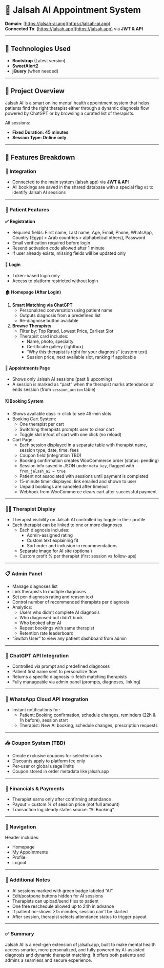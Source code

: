 # 🧐 Jalsah AI Appointment System

**Domain**: [https://jalsah-ai.app](https://jalsah-ai.app)  
**Connected To**: [https://jalsah.app](https://jalsah.app) via **JWT & API**

---

## 🔧 Technologies Used

- **Bootstrap** (Latest version)  
- **SweetAlert2**  
- **jQuery** (when needed)

---

## 🎯 Project Overview

Jalsah AI is a smart online mental health appointment system that helps patients find the right therapist either through a dynamic diagnosis flow powered by ChatGPT or by browsing a curated list of therapists. 

All sessions:
- **Fixed Duration: 45 minutes**  
- **Session Type: Online only**

---

## 🤩 Features Breakdown

### 🔗 Integration
- Connected to the main system (jalsah.app) via **JWT & API**
- All bookings are saved in the shared database with a special flag `AI` to identify Jalsah AI sessions

---

### 👥 Patient Features

#### ✅ Registration
- Required fields: First name, Last name, Age, Email, Phone, WhatsApp, Country (Egypt > Arab countries > alphabetical others), Password
- Email verification required before login
- Resend activation code allowed after 1 minute
- If user already exists, missing fields will be updated only

#### 🔐 Login
- Token-based login only
- Access to platform restricted without login

#### 🏠 Homepage (After Login)
1. **Smart Matching via ChatGPT**
   - Personalized conversation using patient name
   - Outputs diagnosis from a predefined list
   - Re-diagnose button available
2. **Browse Therapists**
   - Filter by: Top Rated, Lowest Price, Earliest Slot
   - Therapist card includes:
     - Name, photo, specialty
     - Certificate gallery (lightbox)
     - “Why this therapist is right for your diagnosis” (custom text)
     - Session price, next available slot, ranking if applicable

#### 📅 Appointments Page
- Shows only Jalsah AI sessions (past & upcoming)
- A session is marked as “past” when the therapist marks attendance or ends session (from `session_action` table)

#### 🗓 Booking System
- Shows available days → click to see 45-min slots
- Booking Cart System:
  - One therapist per cart
  - Switching therapists prompts user to clear cart
  - Toggle slot in/out of cart with one click (no reload)
- Cart Page:
  - Each session displayed in a separate table with therapist name, session type, date, time, fees
  - Coupon field (integration TBD)
  - Booking confirmation creates WooCommerce order (status: pending)
  - Session info saved in JSON under `meta_key`, flagged with `from_jalsah_ai = true`
  - Patient not associated with sessions until payment is completed
  - 15-minute timer displayed, link emailed and shown to user
  - Unpaid bookings are canceled after timeout
  - Webhook from WooCommerce clears cart after successful payment

---

### 🧑‍⚕️ Therapist Display

- Therapist visibility on Jalsah AI controlled by toggle in their profile
- Each therapist can be linked to one or more diagnoses
  - Each diagnosis includes:
    - Admin-assigned rating
    - Custom text explaining fit
    - Sort order and inclusion in recommendations
  - Separate image for AI site (optional)
  - Custom profit % per therapist (first session vs follow-ups)

---

### 📋 Admin Panel

- Manage diagnoses list
- Link therapists to multiple diagnoses
- Set per-diagnosis rating and reason text
- Control number of recommended therapists per diagnosis
- Analytics:
  - Users who didn't complete AI diagnosis
  - Who diagnosed but didn’t book
  - Who booked after AI
  - Repeat bookings with same therapist
  - Retention rate leaderboard
- “Switch User” to view any patient dashboard from admin

---

### 💬 ChatGPT API Integration

- Controlled via prompt and predefined diagnoses
- Patient first name sent to personalize flow
- Returns a specific diagnosis → fetch matching therapists
- Fully manageable via admin panel (prompts, diagnoses, linking)

---

### 📲 WhatsApp Cloud API Integration

- Instant notifications for:
  - Patient: Booking confirmation, schedule changes, reminders (22h & 1h before), session start
  - Therapist: New AI booking, schedule changes, prescription requests

---

### 📥 Coupon System (TBD)

- Create exclusive coupons for selected users
- Discounts apply to platform fee only
- Per-user or global usage limits
- Coupon stored in order metadata like jalsah.app

---

### 🧾 Financials & Payments

- Therapist earns only after confirming attendance
- Payout = custom % of session price (not full amount)
- Transaction log clearly states source: “AI Booking”

---

### 🤭 Navigation

Header includes:
- Homepage
- My Appointments
- Profile
- Logout

---

### 📮 Additional Notes

- AI sessions marked with green badge labeled “AI”
- Edit/postpone buttons hidden for AI sessions
- Therapists can upload/send files to patient
- One free reschedule allowed up to 24h in advance
- If patient no-shows >15 minutes, session can't be started
- After session, therapist selects attendance status to trigger payout

---

### ✅ Summary

Jalsah AI is a next-gen extension of jalsah.app, built to make mental health access smarter, more personalized, and fully powered by AI-assisted diagnosis and dynamic therapist matching. It offers both patients and admins a seamless and secure experience.

